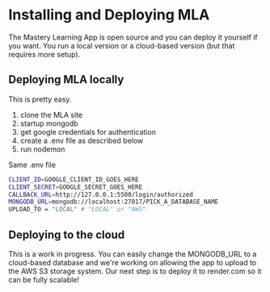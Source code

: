 # Installing and Deploying MLA
The Mastery Learning App is open source and you can deploy it yourself if you want.
You run a local version or a cloud-based version (but that requires more setup).

## Deploying MLA locally
This is pretty easy.
1. clone the MLA site
2. startup mongodb
3. get google credentials for authentication
4. create a .env file as described below
5. run nodemon

Same .env file
``` bash
CLIENT_ID=GOOGLE_CLIENT_ID_GOES_HERE
CLIENT_SECRET=GOOGLE_SECRET_GOES_HERE
CALLBACK_URL=http://127.0.0.1:5500/login/authorized
MONGODB_URL=mongodb://localhost:27017/PICK_A_DATABASE_NAME
UPLOAD_TO = "LOCAL" # "LOCAL" or "AWS"
```

## Deploying to the cloud
This is a work in progress. You can easily change the MONGODB_URL to a cloud-based database
and we're working on allowing the app to upload to the AWS S3 storage system.
Our next step is to deploy it to render.com so it can be fully scalable!
